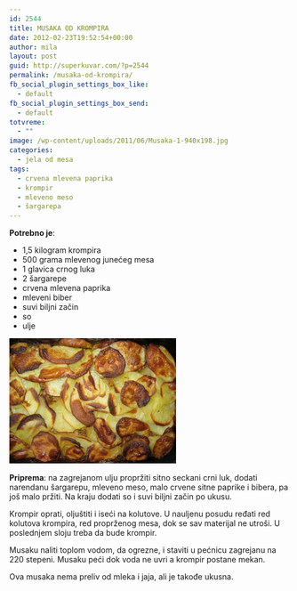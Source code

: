 ```yaml
---
id: 2544
title: MUSAKA OD KROMPIRA
date: 2012-02-23T19:52:54+00:00
author: mila
layout: post
guid: http://superkuvar.com/?p=2544
permalink: /musaka-od-krompira/
fb_social_plugin_settings_box_like:
  - default
fb_social_plugin_settings_box_send:
  - default
totvreme:
  - ""
image: /wp-content/uploads/2011/06/Musaka-1-940x198.jpg
categories:
  - jela od mesa
tags:
  - crvena mlevena paprika
  - krompir
  - mleveno meso
  - šargarepa
---
```

**Potrebno je**:

  * 1,5 kilogram krompira
  * 500 grama mlevenog junećeg mesa
  * 1 glavica crnog luka
  * 2 šargarepe
  * crvena mlevena paprika
  * mleveni biber
  * suvi biljni začin
  * so
  * ulje

<img class="alignnone size-medium wp-image-2545" title="Musaka" src="/wp-content/uploads/2012/02/Musaka-1024x768.jpg" alt="" width="300" height="225" /> 

**Priprema**: na zagrejanom ulju propržiti sitno seckani crni luk, dodati narendanu šargarepu, mleveno meso, malo crvene sitne paprike i bibera, pa još malo pržiti. Na kraju dodati so i suvi biljni začin po ukusu.

Krompir oprati, oljuštiti i iseći na kolutove. U nauljenu posudu ređati red kolutova krompira, red proprženog mesa, dok se sav materijal ne utroši. U poslednjem sloju treba da bude krompir.

Musaku naliti toplom vodom, da ogrezne, i staviti u pećnicu zagrejanu na 220 stepeni. Musaku peći dok voda ne uvri a krompir postane mekan.

Ova musaka nema preliv od mleka i jaja, ali je takođe ukusna.